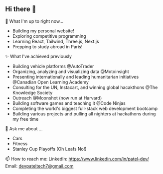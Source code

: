 ## Hi there 👋

<!--
**Patel-Dev/Patel-Dev** is a ✨ _special_ ✨ repository because its `README.md` (this file) appears on your GitHub profile.-->

🔭 What I'm up to right now...
- Building my personal website!
- Exploring competitive programming
- Learning React, Tailwind, Three.js, Next.js
- Prepping to study abroad in Paris!

✨ What I've achieved previously
- Building vehicle platforms @AutoTrader
- Organizing, analyzing and visualizing data @Motoinsight
- Presenting internationally and leading humanitarian initiatives @Canadian Open Learning Academy
- Consulting for the UN, Instacart, and winning global hacakthons @The Knowledge Society
- Outreach @Moonshot (now run at Harvard)
- Building software games and teaching it @Code Ninjas
- Completing the world's biggest full-stack web development bootcamp
- Building various projects and pulling all nighters at hackathons during my free time

💬 Ask me about ...
- Cars
- Fitness
- Stanley Cup Playoffs (Oh Leafs No!)

📫 How to reach me:
LinkedIn: https://www.linkedin.com/in/patel-dev/
Email: devpateltech7@gmail.com
